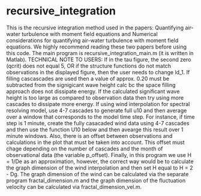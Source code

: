# recursive_integration

This is the recursive integration method used in the papers: Quantifying air-water turbulence with moment field equations and Numerical considerations for quantifying air-water turbulence with moment field equations. We highly recommend reading these two papers before using this code. The main program is recursive_integration_main.m (it is written in Matlab). TECHNICAL NOTE TO USERS: If in the tau figure, the second zero (qcrit) does not equal 5, OR if the structure functions do not match observations in the displayed figure, then the user needs to change ld_1. If filling cascascades are used then a value of approx. 0.20 must be subtracted from the signigicant wave height calc bc the space filling approach does not dissipate energy. If the calculated significant wave height is too large as compared to observation data then try using more cascades to dissipate more energy. If using wind interpolation for spectral resolving model, use 4-7 cascades to generate full u10 and then average over a window that corresponds to the model time step. For instance, if time step is 1 minute, create the fully casacaded wind data using 4-7 cascades and then use the function U10 below and then avearge this result over 1 minute windows. Also, there is an offset between observations and calculations in the plot that must be taken into account. This offset must chage depending on the number of cascades and the month of observational data (the variable p_offset). Finally, in this program we use H = 1/De as an approximation, however, the correct way would be to calculate the graph dimension of the wind interpolation and then set H equal to H = 2 - Dg. The graph dimension of the wind can be calculated via the separate program fractal_dimension.m and the graph dimension of the fluctuation velocity can be calculated via fractal_dimension_vel.m.
